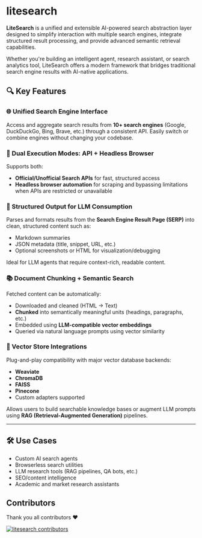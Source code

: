 # litesearch

**LiteSearch** is a unified and extensible AI-powered search abstraction layer designed to simplify interaction with multiple search engines, integrate structured result processing, and provide advanced semantic retrieval capabilities.

Whether you're building an intelligent agent, research assistant, or search analytics tool, LiteSearch offers a modern framework that bridges traditional search engine results with AI-native applications.

## 🔍 Key Features

### 🌐 Unified Search Engine Interface

Access and aggregate search results from **10+ search engines** (Google, DuckDuckGo, Bing, Brave, etc.) through a consistent API. Easily switch or combine engines without changing your codebase.

### 🧠 Dual Execution Modes: API + Headless Browser

Supports both:

* **Official/Unofficial Search APIs** for fast, structured access
* **Headless browser automation** for scraping and bypassing limitations when APIs are restricted or unavailable

### 🧾 Structured Output for LLM Consumption

Parses and formats results from the **Search Engine Result Page (SERP)** into clean, structured content such as:

* Markdown summaries
* JSON metadata (title, snippet, URL, etc.)
* Optional screenshots or HTML for visualization/debugging

Ideal for LLM agents that require context-rich, readable content.

### 📚 Document Chunking + Semantic Search

Fetched content can be automatically:

* Downloaded and cleaned (HTML -> Text)
* **Chunked** into semantically meaningful units (headings, paragraphs, etc.)
* Embedded using **LLM-compatible vector embeddings**
* Queried via natural language prompts using vector similarity

### 🧱 Vector Store Integrations

Plug-and-play compatibility with major vector database backends:

* **Weaviate**
* **ChromaDB**
* **FAISS**
* **Pinecone**
* Custom adapters supported

Allows users to build searchable knowledge bases or augment LLM prompts using **RAG (Retrieval-Augmented Generation)** pipelines.

---

## 🛠 Use Cases

* Custom AI search agents
* Browserless search utilities
* LLM research tools (RAG pipelines, QA bots, etc.)
* SEO/content intelligence
* Academic and market research assistants

## Contributors

Thank you all contributors ❤

[![litesearch contributors](https://contrib.rocks/image?repo=caesar0301/litesearch "litesearch contributors")](https://github.com/caesar0301/litesearch/graphs/contributors)